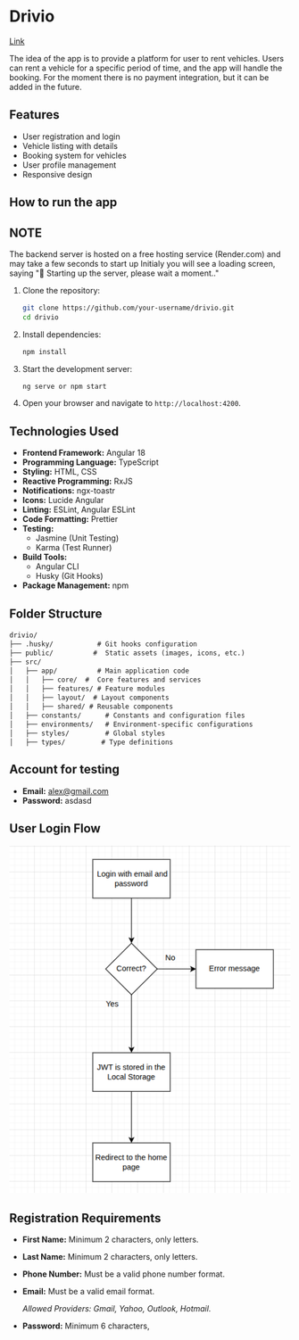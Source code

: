 # Drivio

[Link](https://drivio-angular.netlify.app/home)

The idea of the app is to provide a platform for user to rent vehicles. Users can rent a vehicle for a specific period of time, and the app will handle the booking. For the moment there is no payment integration, but it can be added in the future.

## Features

- User registration and login
- Vehicle listing with details
- Booking system for vehicles
- User profile management
- Responsive design

## How to run the app

## NOTE

The backend server is hosted on a free hosting service (Render.com) and may take a few seconds to start up
Initialy you will see a loading screen, saying "🚀 Starting up the server, please wait a moment.."

1. Clone the repository:
   ```bash
   git clone https://github.com/your-username/drivio.git
   cd drivio
   ```
2. Install dependencies:
   ```bash
   npm install
   ```
3. Start the development server:

   ```bash
   ng serve or npm start
   ```

4. Open your browser and navigate to `http://localhost:4200`.

## Technologies Used

- **Frontend Framework:** Angular 18
- **Programming Language:** TypeScript
- **Styling:** HTML, CSS
- **Reactive Programming:** RxJS
- **Notifications:** ngx-toastr
- **Icons:** Lucide Angular
- **Linting:** ESLint, Angular ESLint
- **Code Formatting:** Prettier
- **Testing:**
  - Jasmine (Unit Testing)
  - Karma (Test Runner)
- **Build Tools:**
  - Angular CLI
  - Husky (Git Hooks)
- **Package Management:** npm

## Folder Structure

```
drivio/
├── .husky/           # Git hooks configuration
├── public/          #  Static assets (images, icons, etc.)
├── src/
│   ├── app/          # Main application code
│   │   ├── core/  #  Core features and services
│   │   ├── features/ # Feature modules
│   │   ├── layout/  # Layout components
│   │   ├── shared/ # Reusable components
│   ├── constants/      # Constants and configuration files
│   ├── environments/   # Environment-specific configurations
│   ├── styles/         # Global styles
│   ├── types/         # Type definitions

```

## Account for testing

- **Email:** alex@gmail.com
- **Password:** asdasd

## User Login Flow

![User Login Flow](./public/diagrams/login-flow.png)

## Registration Requirements

- **First Name:** Minimum 2 characters, only letters.
- **Last Name:** Minimum 2 characters, only letters.
- **Phone Number:** Must be a valid phone number format.
- **Email:** Must be a valid email format.

  _Allowed Providers: Gmail, Yahoo, Outlook, Hotmail._

- **Password:** Minimum 6 characters,

